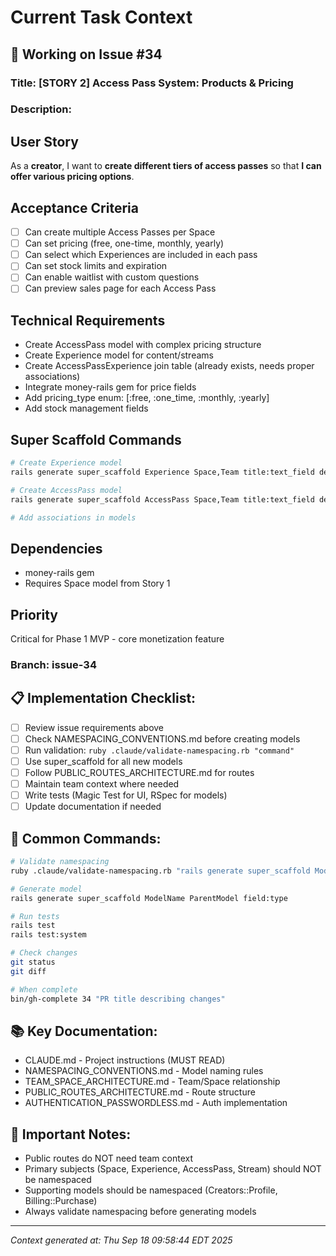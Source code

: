 # Current Task Context

## 🎯 Working on Issue #34

### Title: [STORY 2] Access Pass System: Products & Pricing

### Description:
## User Story
As a **creator**, I want to **create different tiers of access passes** so that **I can offer various pricing options**.

## Acceptance Criteria
- [ ] Can create multiple Access Passes per Space
- [ ] Can set pricing (free, one-time, monthly, yearly)
- [ ] Can select which Experiences are included in each pass
- [ ] Can set stock limits and expiration
- [ ] Can enable waitlist with custom questions
- [ ] Can preview sales page for each Access Pass

## Technical Requirements
- Create AccessPass model with complex pricing structure
- Create Experience model for content/streams
- Create AccessPassExperience join table (already exists, needs proper associations)
- Integrate money-rails gem for price fields
- Add pricing_type enum: [:free, :one_time, :monthly, :yearly]
- Add stock management fields

## Super Scaffold Commands
```bash
# Create Experience model
rails generate super_scaffold Experience Space,Team title:text_field description:trix_editor experience_type:buttons scheduled_at:date_and_time_field

# Create AccessPass model
rails generate super_scaffold AccessPass Space,Team title:text_field description:trix_editor pricing_type:buttons price_cents:number_field stock_limit:number_field expires_at:date_and_time_field waitlist_enabled:boolean

# Add associations in models
```

## Dependencies
- money-rails gem
- Requires Space model from Story 1

## Priority
Critical for Phase 1 MVP - core monetization feature

### Branch: issue-34

## 📋 Implementation Checklist:
- [ ] Review issue requirements above
- [ ] Check NAMESPACING_CONVENTIONS.md before creating models
- [ ] Run validation: `ruby .claude/validate-namespacing.rb "command"`
- [ ] Use super_scaffold for all new models
- [ ] Follow PUBLIC_ROUTES_ARCHITECTURE.md for routes
- [ ] Maintain team context where needed
- [ ] Write tests (Magic Test for UI, RSpec for models)
- [ ] Update documentation if needed

## 🔧 Common Commands:
```bash
# Validate namespacing
ruby .claude/validate-namespacing.rb "rails generate super_scaffold ModelName"

# Generate model
rails generate super_scaffold ModelName ParentModel field:type

# Run tests
rails test
rails test:system

# Check changes
git status
git diff

# When complete
bin/gh-complete 34 "PR title describing changes"
```

## 📚 Key Documentation:
- CLAUDE.md - Project instructions (MUST READ)
- NAMESPACING_CONVENTIONS.md - Model naming rules
- TEAM_SPACE_ARCHITECTURE.md - Team/Space relationship
- PUBLIC_ROUTES_ARCHITECTURE.md - Route structure
- AUTHENTICATION_PASSWORDLESS.md - Auth implementation

## 🚨 Important Notes:
- Public routes do NOT need team context
- Primary subjects (Space, Experience, AccessPass, Stream) should NOT be namespaced
- Supporting models should be namespaced (Creators::Profile, Billing::Purchase)
- Always validate namespacing before generating models

---
*Context generated at: Thu Sep 18 09:58:44 EDT 2025*
